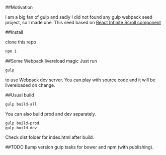 ##Motivation

I am a big fan of gulp and sadly I did not found any gulp webpack seed project, so I made one.
This seed based on [React Infinite Scroll component](https://github.com/lapanoid/react-infinite-scroll)

##Install

clone this repo

```bash
npm i
```
<!---
#OR Use by package managers
## via npm 
```bash
npm install react-infinite-scroll-webpack
```

## via bower
```bash
bower install react-infinite-scroll
```
--->

##Some Webpack livereload magic
Just run
```bash
gulp
```
to use Webpack dev server.
You can play with source code and it will be livereloaded on change.

##Usual build
```bash
gulp build-all
```
You can also build prod and dev separately.

```bash
gulp build-prod
gulp build-dev
```
Check dist folder for index.html after build.


##TODO
Bump version gulp tasks for bower and npm (with publishing).
